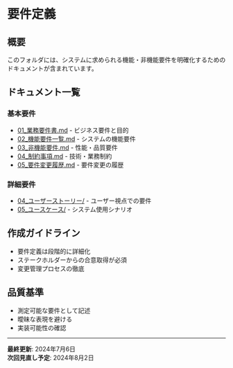 # 要件定義

## 概要
このフォルダには、システムに求められる機能・非機能要件を明確化するためのドキュメントが含まれています。

## ドキュメント一覧

### 基本要件
- [01_業務要件書.md](./01_業務要件書.md) - ビジネス要件と目的
- [02_機能要件一覧.md](./02_機能要件一覧.md) - システムの機能要件
- [03_非機能要件.md](./03_非機能要件.md) - 性能・品質要件
- [04_制約事項.md](./04_制約事項.md) - 技術・業務制約
- [05_要件変更履歴.md](./05_要件変更履歴.md) - 要件変更の履歴

### 詳細要件
- [04_ユーザーストーリー/](./04_ユーザーストーリー/) - ユーザー視点での要件
- [05_ユースケース/](./05_ユースケース/) - システム使用シナリオ

## 作成ガイドライン
- 要件定義は段階的に詳細化
- ステークホルダーからの合意取得が必須
- 変更管理プロセスの徹底

## 品質基準
- 測定可能な要件として記述
- 曖昧な表現を避ける
- 実装可能性の確認

---
**最終更新**: 2024年7月6日  
**次回見直し予定**: 2024年8月2日